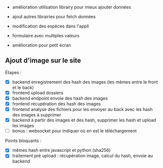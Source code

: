 - amélioration utilisation librairy pour mieux ajouter données
- ajout autres librairies pour fetch données

- modification des espèces dans l'appli

- formulaire avec multiples valeurs
- amélioration pour petit écran

## Ajout d'image sur le site

Étapes :
- [X] backend enregistrement des hash des images (les mêmes entre le front et le back)
- [X] frontend upload dossiers
- [X] backend endpoint envoie des hash des images
- [X] frontend récupération des hash des images
- [X] frontend analyse des fichiers pour les envoyer au back avec les hash des images à supprimer
- [X] backend à partir des images et des hash, supprimer les hash et upload les images
- [ ] bonus : websocket pour indiquer où en est le téléchargement

Points bloquants :
- [X] mêmes hash entre javascript et python (sha256)
- [X] traitement pré upload : récupération image, calcul du hash, envoie au backend
